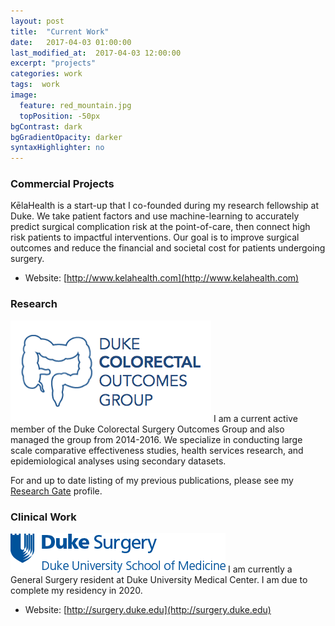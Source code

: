 ```yaml
---
layout: post
title:  "Current Work"
date:   2017-04-03 01:00:00
last_modified_at:  2017-04-03 12:00:00
excerpt: "projects"
categories: work
tags:  work
image:
  feature: red_mountain.jpg
  topPosition: -50px
bgContrast: dark
bgGradientOpacity: darker
syntaxHighlighter: no
---
```

### Commercial Projects
<div class="img img--fullContainer img--5xLeading" style="background-image: url('/assets/images/posts/kela_logo_darkerOrange.png');"></div>
KēlaHealth is a start-up that I co-founded during my research fellowship at Duke. We take patient factors and use machine-learning to accurately predict surgical complication risk at the point-of-care, then connect high risk patients to impactful interventions. Our goal is to improve surgical outcomes and reduce the financial and societal cost for patients undergoing surgery.

- Website: [http://www.kelahealth.com](http://www.kelahealth.com)

### Research
![crs outcomes group logo](/assets/images/posts/crs_group_logo.png)
I am a current active member of the Duke Colorectal Surgery Outcomes Group and also managed the group from 2014-2016. We specialize in conducting large scale comparative effectiveness studies, health services research, and epidemiological analyses using secondary datasets. 

For and up to date listing of my previous publications, please see my [Research Gate](http://researchgate.net/profile/Zhifei_sun) profile.

### Clinical Work
![Duke Surgery](/assets/images/posts/logo-surgery.png)
I am currently a General Surgery resident at Duke University Medical Center. I am due to complete my residency in 2020.

- Website: [http://surgery.duke.edu](http://surgery.duke.edu)
